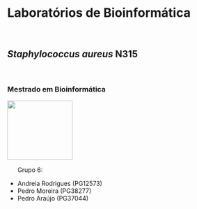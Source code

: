 # Laboratórios de Bioinformática
<br />


## *Staphylococcus aureus* N315
<br />

### Mestrado em Bioinformática

<img src="https://upload.wikimedia.org/wikipedia/commons/9/93/EEUMLOGO.png" width="150" height="136" />
<br />

&nbsp; &nbsp; &nbsp; Grupo 6:
* Andreia Rodrigues (PG12573)
* Pedro Moreira (PG38277)
* Pedro Araújo (PG37044)
